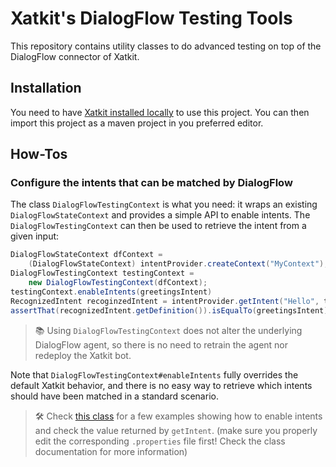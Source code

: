 # Xatkit's DialogFlow Testing Tools
This repository contains utility classes to do advanced testing on top of the DialogFlow connector of Xatkit.

## Installation

You need to have [Xatkit installed locally](https://github.com/xatkit-bot-platform/xatkit/wiki/Build-Xatkit) to use this project. You can then import this project as a maven project in you preferred editor.



## How-Tos

### Configure the intents that can be matched by DialogFlow

The class `DialogFlowTestingContext` is what you need: it wraps an existing `DialogFlowStateContext` and provides a simple API to enable intents. The `DialogFlowTestingContext` can then be used to retrieve the intent from a given input:

```java
DialogFlowStateContext dfContext = 
    (DialogFlowStateContext) intentProvider.createContext("MyContext");
DialogFlowTestingContext testingContext = 
    new DialogFlowTestingContext(dfContext);
testingContext.enableIntents(greetingsIntent)
RecognizedIntent recoginzedIntent = intentProvider.getIntent("Hello", testingContext);
assertThat(recognizedIntent.getDefinition()).isEqualTo(greetingsIntent);
```

> 📚 Using `DialogFlowTestingContext` does not alter the underlying DialogFlow agent, so there is no need to retrain the agent nor redeploy the Xatkit bot.



Note that `DialogFlowTestingContext#enableIntents` fully overrides the default Xatkit behavior, and there is no easy way to retrieve which intents should have been matched in a standard scenario.

>  🛠 Check [this class](https://github.com/xatkit-bot-platform/labs-dialogflow-testing-tools/blob/main/src/test/java/com/xatkit/testing/recognition/dialogflow/EnableIntentExamples.java) for a few examples showing how to enable intents and check the value returned by `getIntent`. (make sure you properly edit the corresponding `.properties` file first! Check the class documentation for more information)


